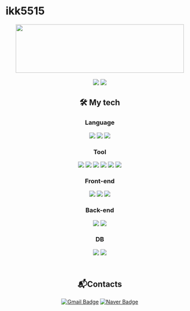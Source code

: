 # ikk5515

<div align="center">
  
  <img src="https://github-readme-stats.vercel.app/api?username=ikk5515&show_icons=true&theme=radical&title_color=70a5fd)" width="450" height="130"/>
  <br><br>
  <a href="https://github.com/ikk5515"><img src="https://hits.seeyoufarm.com/api/count/incr/badge.svg?url=https%3A%2F%2Fgithub.com%2Fikk5515&count_bg=%23000000&title_bg=%23000000&icon=github.svg&icon_color=%23E7E7E7&title=GitHub&edge_flat=false)"/></a>
  <a href="https://solved.ac/ikk5515"><img src="http://mazassumnida.wtf/api/mini/generate_badge?boj=ikk5515"/></a>
</a> 

  <br>
  
<h2 align="center"> 🛠 My tech </h2>
<!-- https://img.shields.io/badge/JAVA-007396?style=flat-square&logo=JAVA&logoColor=white -->
<h3 align="center">Language</h3>
<p align="center>
    <img src="https://img.shields.io/badge/JAVA-007396?style=flat-square&logo=Java&logoColor=white"></img>
    <img src="https://img.shields.io/badge/JAVA-007396?style=flat-square&logo=Java&logoColor=white"></img>
    <img src="https://img.shields.io/badge/C++-00599C?style=flat-square&logo=C++&logoColor=white"></img>
    <img src="https://img.shields.io/badge/Python-3766AB?style=flat-square&logo=Python&logoColor=white"></img>
</p>
<h3 align="center">Tool</h3>
<p align="center">
    <img src="https://img.shields.io/badge/VISUAL%20STUDIO%20CODE-007ACC?style=flat-square&logo=VISUAL%20STUDIO%20CODE&logoColor=white"></img>
    <img src="https://img.shields.io/badge/VISUAL%20STUDIO-5C2D91?style=flat-square&logo=VISUAL%20STUDIO&logoColor=white"></img>
    <img src="https://img.shields.io/badge/INTELLIJ%20IDEA-CC6699?style=flat-square&logo=INTELLIJ%20IDEA&logoColor=white"></img>
    <img src="https://img.shields.io/badge/PYCHARM-00C244?style=flat-square&logo=PYCHARM&logoColor=white"></img>
    <img src="https://img.shields.io/badge/GITHUB-181717?style=flat-square&logo=GITHUB&logoColor=white"></img>
    <img src="https://img.shields.io/badge/Eclipse IDE-2C2255?style=flat-square&logo=Eclipse IDE&logoColor=white"></img>
</p>
<h3 align="center">Front-end</h3>
<p align="center">
    <img src="https://img.shields.io/badge/HTML-E34F26?style=flat-square&logo=HTML&logoColor=white"></img>
    <img src="https://img.shields.io/badge/CSS-1572B6?style=flat-square&logo=CSS&logoColor=white"></img>
    <img src="https://img.shields.io/badge/BOOTSTRAP-7952B3?style=flat-square&logo=BOOTSTRAP&logoColor=white"></img>
</p>
<h3 align="center">Back-end</h3>
<p align="center">
    <img src="https://img.shields.io/badge/SPRING-6DB33F?style=flat-square&logo=SPRING&logoColor=white"></img>
    <img src="https://img.shields.io/badge/SpringBoot-6DB33F?style=flat-square&logo=SpringBoot&logoColor=white"></img>
</p>

<h3 align="center">DB</h3>
<p align="center">
    <img src="https://img.shields.io/badge/MYSQL-4479A1?style=flat-square&logo=MYSQL&logoColor=white"></img>
    <img src="https://img.shields.io/badge/ORACLE SQL-F80000?style=flat-square&logo=Oracle&logoColor=white"></img>
</p>

<br>

<h2 align="center">📬Contacts</h2>
<p align="center">

  [![Gmail Badge](https://img.shields.io/badge/Gmail-d14836?style=flat-square&logo=Gmail&logoColor=white&link=mailto:kimsh1691@gmail.com)](mailto:dlsrl5515@gmail.com)
[![Naver Badge](https://img.shields.io/badge/Naver-03C75A?style=flat-square&logo=Naver&logoColor=white&link=mailto:rlatngus1691@naver.com)](mailto:ikk5515@naver.com)
</p>

</div>
